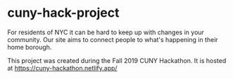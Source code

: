 # cuny-hack-project

For residents of NYC it can be hard to keep up with changes in your community. Our site aims to connect people to what's happening in their home borough. 

This project was created during the Fall 2019 CUNY Hackathon. It is hosted at https://cuny-hackathon.netlify.app/
 
